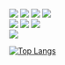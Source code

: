 
<img src="https://img.shields.io/badge/-JavaScript-%23F7DF1E?style=flat-square&logo=JavaScript&logoColor=white"/></a>
<img src="https://img.shields.io/npm/types/typescript?label=%20&style=flat-square&logo=TypeScript&logoColor=white"/></a>
<img src="https://img.shields.io/badge/-React-%2361DAFB?style=flat-square&logo=React&logoColor=white"/></a>
<img src="https://img.shields.io/badge/-NextJS-000000?style=flat-square&logo=Next.js&logoColor=white"/></a>
<br/>
<img src="https://img.shields.io/badge/-Java-%23007396?style=flat-square&logo=Java&logoColor=white"/></a>
<img src="https://img.shields.io/badge/-Spring-%236DB33F?style=flat-square&logo=Spring&logoColor=white"/></a>
<img src="https://img.shields.io/badge/-JPA-%236DB33F?style=flat-square"/></a>
<br/>
<img src="https://img.shields.io/badge/-Scss-%23CC6699?style=flat-square&logo=Sass&logoColor=white"/></a>


[![Top Langs](https://github-readme-stats.vercel.app/api/top-langs/?username=cogito1016&layout=compact&exclude_repo=hello-world,Java-using-GUI,Adapting-C-,Java-using-gui-2-,Java-study-using-git-hub,BigData_CarAccident,NodeJS_Tutorial,coreJava_XML,DataVirtualization,Node-DB-,Auction_CloneCoding,JavaScript_tutorial,Arduino_Study,php_projects,multi_projects)](https://github.com/anuraghazra/github-readme-stats)

<!--
**cogito1016/cogito1016** is a ✨ _special_ ✨ repository because its `README.md` (this file) appears on your GitHub profile.

Here are some ideas to get you started:

- 🔭 I’m currently working on ...
- 🌱 I’m currently learning ...
- 👯 I’m looking to collaborate on ...
- 🤔 I’m looking for help with ...
- 💬 Ask me about ...
- 📫 How to reach me: ...
- 😄 Pronouns: ...
- ⚡ Fun fact: ...
-->
